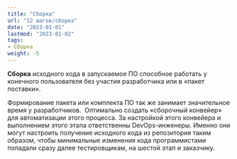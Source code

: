 ```yaml
---
title: "Сборка"
url: "12 шагов/сборка"
date: "2023-01-01"
lastmod: "2023-01-02"
tags:
- Сборка
weight: -5
---
```


**Сборка** исходного кода в запускаемое ПО способное работать у конечного пользователя без участия разработчика или в «пакет поставки». 

Формирование пакета или комплекта ПО так же занимает значительное время у разработчиков.  Оптимально создать «сборочный конвейер» для автоматизации этого процесса. За настройкой этого конвейера и выполнением этого этапа ответственны DevOps-инженеры. Именно они могут настроить получение исходного кода из репозитория таким образом, чтобы минимальные изменения кода программистами попадали сразу далее тестировщикам, на шестой этап и заказчику.
